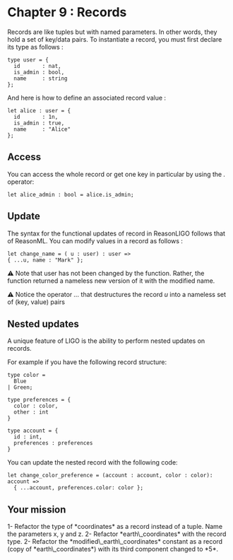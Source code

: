 # Chapter 9 : Records

<dialog character="pilot">Thanks for the coordinates captain but I'm not sure I understand which value corresponds to which coordinate. You mean x,y,z ? You may want to be more explicit.</dialog>

Records are like tuples but with named parameters. In other words, they hold a set of key/data pairs. To instantiate a record, you must first declare its type as follows :

```
type user = {
  id       : nat,
  is_admin : bool,
  name     : string
};
```

And here is how to define an associated record value :

```
let alice : user = {
  id       : 1n,
  is_admin : true,
  name     : "Alice"
};
```

## Access

You can access the whole record or get one key in particular by using the _._ operator:

```
let alice_admin : bool = alice.is_admin;
```

## Update


The syntax for the functional updates of record in ReasonLIGO follows that of ReasonML. You can modify values in a record as follows :

```
let change_name = ( u : user) : user =>
{ ...u, name : "Mark" };
```

⚠️ Note that user has not been changed by the function. Rather, the function returned a nameless new version of it with the modified name.

⚠️ Notice the operator _..._ that destructures the record *u* into a nameless set of (key, value) pairs

## Nested updates

A unique feature of LIGO is the ability to perform nested updates on records.

For example if you have the following record structure:
```
type color =
  Blue
| Green;

type preferences = {
  color : color,
  other : int
}

type account = {
  id : int,
  preferences : preferences
}
```

You can update the nested record with the following code:

```
let change_color_preference = (account : account, color : color): account =>
  { ...account, preferences.color: color };
```

## Your mission

<!-- prettier-ignore -->1- Refactor the type of *coordinates* as a record instead of a tuple. Name the parameters x, y and z.

<!-- prettier-ignore -->2- Refactor *earth\_coordinates* with the record type.

<!-- prettier-ignore -->2- Refactor the *modified\_earth\_coordinates* constant as a record (copy of *earth\_coordinates*) with its third component changed to *5*.
